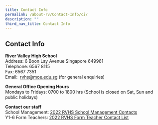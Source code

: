 ```yaml
---
title: Contact Info
permalink: /about-rv/Contact-Info/ci/
description: ""
third_nav_title: Contact Info
---
```

## Contact Info

**River Valley High School**  <br>
Address: 6 Boon Lay Avenue Singapore 649961<br>
Telephone: 6567 8115<br>
Fax: 6567 7351 <br>
Email:  [rvhs@moe.edu.sg](mailto:rvhs@moe.edu.sg) (for general enquiries)

**General Office Opening Hours**<br>
Mondays to Fridays: 0700 to 1800 hrs (School is closed on Sat, Sun and public holidays)

**Contact our staff**<br>
School Management: [2022 RVHS School Management Contacts](/files/RVHS%20Management%20Team%20Contact%20List%202022%20003%20003.pdf)<br>
Y1-6 Form Teachers: [2022 RVHS Form Teacher Contact List](/files/2022%20Class%20Form%20Teachers%20Email-5-APR-2022.pdf)